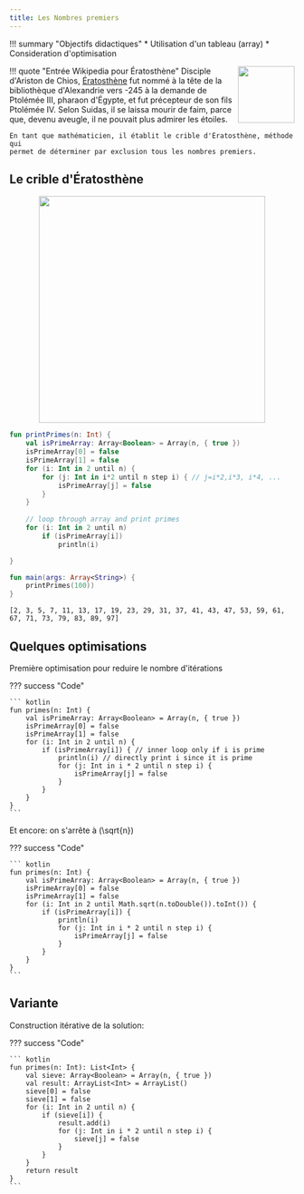```yaml
---
title: Les Nombres premiers
---
```


!!! summary "Objectifs didactiques"
    * Utilisation d'un tableau (array)
    * Consideration d'optimisation

!!! quote "Entrée Wikipedia pour Ératosthène"
    <img align="right" src="../images/Eratosthene.01.png" width="100">
    Disciple d'Ariston de Chios, 
    [Ératosthène](https://fr.wikipedia.org/wiki/%C3%89ratosth%C3%A8ne)
    fut nommé à la tête de la bibliothèque
    d'Alexandrie vers -245 à la demande de Ptolémée III, pharaon d'Égypte, et fut
    précepteur de son fils Ptolémée IV. Selon Suidas, il se laissa mourir de faim,
    parce que, devenu aveugle, il ne pouvait plus admirer les étoiles.
    
    En tant que mathématicien, il établit le crible d'Ératosthène, méthode qui
    permet de déterminer par exclusion tous les nombres premiers.

## Le crible d'Ératosthène

<center>
<img src="../images/New_Animation_Sieve_of_Eratosthenes.gif" width="400">
</center>

``` kotlin
fun printPrimes(n: Int) {
    val isPrimeArray: Array<Boolean> = Array(n, { true })
	isPrimeArray[0] = false
	isPrimeArray[1] = false
    for (i: Int in 2 until n) {
        for (j: Int in i*2 until n step i) { // j=i*2,i*3, i*4, ...
            isPrimeArray[j] = false
        }
    }
	
	// loop through array and print primes
    for (i: Int in 2 until n)
        if (isPrimeArray[i])
            println(i)

}

fun main(args: Array<String>) {
    printPrimes(100))
}
```

```
[2, 3, 5, 7, 11, 13, 17, 19, 23, 29, 31, 37, 41, 43, 47, 53, 59, 61, 67, 71, 73, 79, 83, 89, 97]
```

## Quelques optimisations

Première optimisation pour reduire le nombre d'itérations

??? success "Code"

    ``` kotlin
    fun primes(n: Int) {
        val isPrimeArray: Array<Boolean> = Array(n, { true })
    	isPrimeArray[0] = false
    	isPrimeArray[1] = false
        for (i: Int in 2 until n) {
    		if (isPrimeArray[i]) { // inner loop only if i is prime
    		    println(i) // directly print i since it is prime
    	        for (j: Int in i * 2 until n step i) {
    	            isPrimeArray[j] = false
    	        }
    		}	
        }
    }
    ```

Et encore: on s'arrête à \(\sqrt{n}\)

??? success "Code"

    ``` kotlin
    fun primes(n: Int) {
        val isPrimeArray: Array<Boolean> = Array(n, { true })
    	isPrimeArray[0] = false
    	isPrimeArray[1] = false
        for (i: Int in 2 until Math.sqrt(n.toDouble()).toInt()) {
    		if (isPrimeArray[i]) { 
    		    println(i)
    	        for (j: Int in i * 2 until n step i) {
    	            isPrimeArray[j] = false
    	        }
    		}	
        }
    }
    ```

## Variante

Construction itérative de la solution:

??? success "Code"

    ``` kotlin
    fun primes(n: Int): List<Int> {
        val sieve: Array<Boolean> = Array(n, { true })
    	val result: ArrayList<Int> = ArrayList()
    	sieve[0] = false
    	sieve[1] = false
        for (i: Int in 2 until n) {
    		if (sieve[i]) {
    			result.add(i)
    	        for (j: Int in i * 2 until n step i) {
    	            sieve[j] = false
    	        }
    		}	
        }
    	return result
    }
    ```
